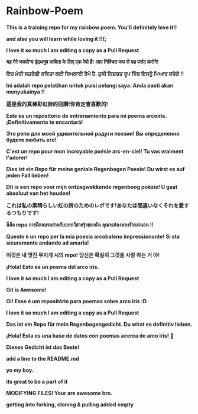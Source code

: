 ﻿# Rainbow-Poem
<p><strong>This is a training repo for my rainbow poem.
You'll definitely love it!!

and also you will learn while loving it !!(;

I love it so much I am editing a copy as a Pull Request<strong> </p>

यह मेरे भययोग्य इंद्रधनुष कविता के लिए एक रेपो है! आप निश्चित रूप से यह पसंद करोगे!


ਇਹ ਮੇਰੀ ਸਤਰੰਗੀ ਕਵਿਤਾ ਲਈ ਸਿਖਲਾਈ ਰੈਪੋ ਹੈ.
ਤੁਸੀਂ ਨਿਸ਼ਚਤ ਰੂਪ ਵਿੱਚ ਇਸਨੂੰ ਪਿਆਰ ਕਰੋਗੇ !!


Ini adalah repo pelatihan untuk puisi pelangi saya.
Anda pasti akan menyukainya !!

這是我的真棒彩虹詩的回購!你肯定會喜歡的!

Este es un repositorio de entrenamiento para mi poema arcoíris.
¡Definitivamente te encantará!

Это репо для моей удивительной радуги поэзии! Вы определенно будете любить его!

C'est un repo pour mon incroyable poésie arc-en-ciel! Tu vas vraiment l'adorer!

Dies ist ein Repo für meine geniale Regenbogen Poesie! Du wirst es auf jeden Fall lieben!

Dit is een repo voor mijn ontzagwekkende regenboog poëzie! U gaat absoluut van het houden!

これは私の素晴らしい虹の詩のためのレポです!あなたは間違いなくそれを愛するつもりです!

นี่คือ repo การฝึกอบรมสำหรับบทกวีสายรุ้งของฉัน
คุณจะต้องหลงรักแน่นอน !!

Questo è un repo per la mia poesia arcobaleno impressionante! Si sta sicuramente andando ad amarla!

이것은 내 멋진 무지개 시의 repo! 당신은 확실히 그것을 사랑 하는 거 야!

¡Hola! Esto es un poema del arco iris.

I love it so much I am editing a copy as a Pull Request 

Git is Awesome! 

Oi! Esse é um repositório para poemas sobre arco iris :D

I love it so much I am editing a copy as a Pull Request

**Das ist ein Repo für mein Regenbogengedicht. Du wirst es definitiv lieben.**

¡Hola! Esta es una base de datos con poemas acerca de arco iris! 🌈

Dieses Gedicht ist das Beste!

add a line to the README.md

yo my boy.

its great to be a part of it

MODIFYING FILES!
Your are awesome bro.

getting into forking, cloning & pulling
added empty
